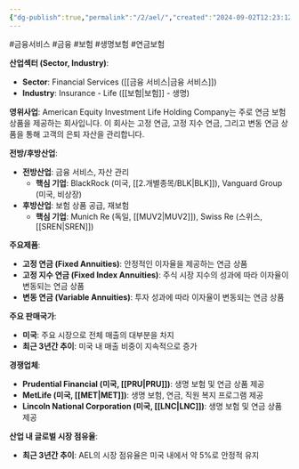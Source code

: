 ```yaml
---
{"dg-publish":true,"permalink":"/2/ael/","created":"2024-09-02T12:23:12.464+09:00","updated":"2025-06-03T20:05:57.454+09:00"}
---
```


#금융서비스 #금융 #보험 #생명보험 #연금보험


**산업섹터 (Sector, Industry)**:

- **Sector**: Financial Services ([[금융 서비스\|금융 서비스]])
- **Industry**: Insurance - Life ([[보험\|보험]] - 생명)

**영위사업**: American Equity Investment Life Holding Company는 주로 연금 보험 상품을 제공하는 회사입니다. 이 회사는 고정 연금, 고정 지수 연금, 그리고 변동 연금 상품을 통해 고객의 은퇴 자산을 관리합니다.

**전방/후방산업**:

- **전방산업**: 금융 서비스, 자산 관리
    - **핵심 기업**: BlackRock (미국, [[2.개별종목/BLK\|BLK]]), Vanguard Group (미국, 비상장)
- **후방산업**: 보험 상품 공급, 재보험
    - **핵심 기업**: Munich Re (독일, [[MUV2\|MUV2]]), Swiss Re (스위스, [[SREN\|SREN]])

**주요제품**:

- **고정 연금 (Fixed Annuities)**: 안정적인 이자율을 제공하는 연금 상품
- **고정 지수 연금 (Fixed Index Annuities)**: 주식 시장 지수의 성과에 따라 이자율이 변동되는 연금 상품
- **변동 연금 (Variable Annuities)**: 투자 성과에 따라 이자율이 변동되는 연금 상품

**주요 판매국가**:

- **미국**: 주요 시장으로 전체 매출의 대부분을 차지
- **최근 3년간 추이**: 미국 내 매출 비중이 지속적으로 증가

**경쟁업체**:

- **Prudential Financial (미국, [[PRU\|PRU]])**: 생명 보험 및 연금 상품 제공
- **MetLife (미국, [[MET\|MET]])**: 생명 보험, 연금, 직원 복지 프로그램 제공
- **Lincoln National Corporation (미국, [[LNC\|LNC]])**: 생명 보험 및 연금 상품 제공

**산업 내 글로벌 시장 점유율**:

- **최근 3년간 추이**: AEL의 시장 점유율은 미국 내에서 약 5%로 안정적 유지